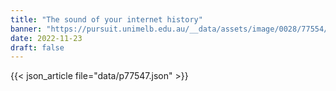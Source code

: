 ```yaml
---
title: "The sound of your internet history"
banner: "https://pursuit.unimelb.edu.au/__data/assets/image/0028/77554/The-sound-of-your-internet-history_064cf082-4108-4ae9-b31a-1a071fedb72d.jpg"
date: 2022-11-23
draft: false
---
```


{{< json_article file="data/p77547.json" >}}